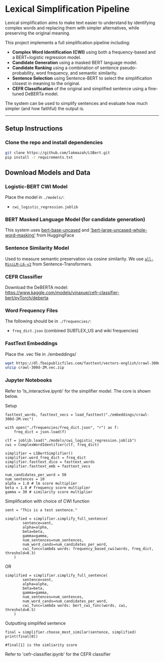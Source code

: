 # Lexical Simplification Pipeline

Lexical simplification aims to make text easier to understand by identifying complex words and replacing them with simpler alternatives, while preserving the original meaning.

This project implements a full simplification pipeline including:
- **Complex Word Identification (CWI)** using both a frequency-based and a BERT+logistic regression model.
- **Candidate Generation** using a masked BERT language model.
- **Candidate Ranking** using a combination of sentence pseudo-probability, word frequency, and semantic similarity.
- **Sentence Selection** using Sentence-BERT to select the simplification closest in meaning to the original.
- **CEFR Classification** of the original and simplified sentence using a fine-tuned DeBERTa model.

The system can be used to simplify sentences and evaluate how much simpler (and how faithful) the output is.

---

## Setup Instructions

### Clone the repo and install dependencies
```bash
git clone https://github.com/lakmazah/LSBert.git
pip install -r requirements.txt
```
## Download Models and Data

### Logistic-BERT CWI Model
Place the model in `./models/`:
- `cwi_logistic_regression.joblib`

### BERT Masked Language Model (for candidate generation)
This system uses [bert-base-uncased](https://huggingface.co/bert-base-uncased) and
['bert-large-uncased-whole-word-masking'](https://huggingface.co/google-bert/bert-large-uncased-whole-word-masking)
from HuggingFace

### Sentence Similarity Model
Used to measure semantic preservation via cosine similarity.
We use [`all-MiniLM-L6-v2`](https://huggingface.co/sentence-transformers/all-MiniLM-L6-v2) from Sentence-Transformers.

### CEFR Classifier
Download the DeBERTA model: https://www.kaggle.com/models/vinaxue/cefr-classifier-bert/pyTorch/deberta

### Word Frequency Files
The following should be in `./frequencies/`:
- `freq_dict.json` (combined SUBTLEX_US and wiki frequencies)

### FastText Embeddings
Place the .vec file in ./embeddings/
```bash
wget https://dl.fbaipublicfiles.com/fasttext/vectors-english/crawl-300d-2M.vec.zip
unzip crawl-300d-2M.vec.zip
```

### Jupyter Notebooks
Refer to 'ls_interactive.ipynb' for the simplifier model. The core is shown below.

Setup
```
fasttext_words, fasttext_vecs = load_fasttext("./embeddings/crawl-300d-2M.vec")

with open("./frequencies/freq_dict.json", "r") as f:
    freq_dict = json.load(f)

clf = joblib.load("./models/cwi_logistic_regression.joblib")
cwi = ComplexWordIdentifier(clf, freq_dict)

simplifier = LSBertSimplifier()
simplifier.word_freq_dict = freq_dict
simplifier.fasttext_dico = fasttext_words
simplifier.fasttext_emb = fasttext_vecs

num_candidates_per_word = 50
num_sentences = 10
alpha = 1.0 # lm score multiplier
beta = 1.0 # frequency score multiplier
gamma = 30 # similarity score multiplier
```

Simplification with choice of CWI function
```
sent = "This is a test sentence."

simplified = simplifier.simplify_full_sentence(
        sentence=sent,
        alpha=alpha,
        beta=beta,
        gamma=gamma,
        num_sentences=num_sentences,
        num_word_cands=num_candidates_per_word,
        cwi_func=lambda words: frequency_based_cwi(words, freq_dict, threshold=0.3)
    )
```
OR
```
simplified = simplifier.simplify_full_sentence(
        sentence=sent,
        alpha=alpha,
        beta=beta,
        gamma=gamma,
        num_sentences=num_sentences,
        num_word_cands=num_candidates_per_word,
        cwi_func=lambda words: bert_cwi_func(words, cwi, threshold=0.5)
    )
```
Outputting simplifed sentence

```
final = simplifier.choose_most_similar(sentence, simplified)
print(final[0])

#final[1] is the simliarity score
```

Refer to 'cefr-classifier.ipynb' for the CEFR classifier
